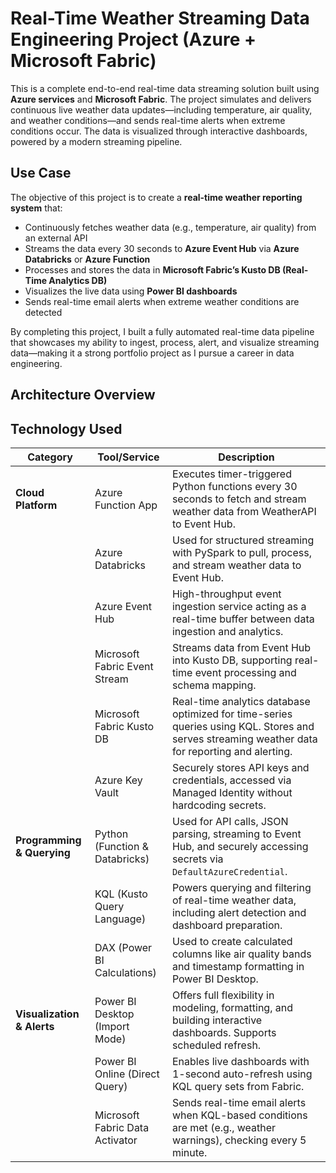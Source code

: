 # Real-Time Weather Streaming Data Engineering Project (Azure + Microsoft Fabric)

This is a complete end-to-end real-time data streaming solution built using **Azure services** and **Microsoft Fabric**. The project simulates and delivers continuous live weather data updates—including temperature, air quality, and weather conditions—and sends real-time alerts when extreme conditions occur. The data is visualized through interactive dashboards, powered by a modern streaming pipeline.

## Use Case
The objective of this project is to create a **real-time weather reporting system** that:

- Continuously fetches weather data (e.g., temperature, air quality) from an external API
- Streams the data every 30 seconds to **Azure Event Hub** via **Azure Databricks** or **Azure Function**
- Processes and stores the data in **Microsoft Fabric’s Kusto DB (Real-Time Analytics DB)**
- Visualizes the live data using **Power BI dashboards**
- Sends real-time email alerts when extreme weather conditions are detected

By completing this project, I built a fully automated real-time data pipeline that showcases my ability to ingest, process, alert, and visualize streaming data—making it a strong portfolio project as I pursue a career in data engineering.

## Architecture Overview


## Technology Used

| Category                | Tool/Service                        | Description |
|-------------------------|-------------------------------------|-------------|
| **Cloud Platform**      | Azure Function App                  | Executes timer-triggered Python functions every 30 seconds to fetch and stream weather data from WeatherAPI to Event Hub. |
|                         | Azure Databricks                    | Used for structured streaming with PySpark to pull, process, and stream weather data to Event Hub. |
|                         | Azure Event Hub                     | High-throughput event ingestion service acting as a real-time buffer between data ingestion and analytics. |
|                         | Microsoft Fabric Event Stream       | Streams data from Event Hub into Kusto DB, supporting real-time event processing and schema mapping. |
|                         | Microsoft Fabric Kusto DB           | Real-time analytics database optimized for time-series queries using KQL. Stores and serves streaming weather data for reporting and alerting. |
|                         | Azure Key Vault                     | Securely stores API keys and credentials, accessed via Managed Identity without hardcoding secrets. |
| **Programming & Querying** | Python (Function & Databricks)     | Used for API calls, JSON parsing, streaming to Event Hub, and securely accessing secrets via `DefaultAzureCredential`. |
|                         | KQL (Kusto Query Language)          | Powers querying and filtering of real-time weather data, including alert detection and dashboard preparation. |
|                         | DAX (Power BI Calculations)         | Used to create calculated columns like air quality bands and timestamp formatting in Power BI Desktop. |
| **Visualization & Alerts** | Power BI Desktop (Import Mode)     | Offers full flexibility in modeling, formatting, and building interactive dashboards. Supports scheduled refresh. |
|                         | Power BI Online (Direct Query)      | Enables live dashboards with 1-second auto-refresh using KQL query sets from Fabric. |
|                         | Microsoft Fabric Data Activator     | Sends real-time email alerts when KQL-based conditions are met (e.g., weather warnings), checking every 5 minute. |

